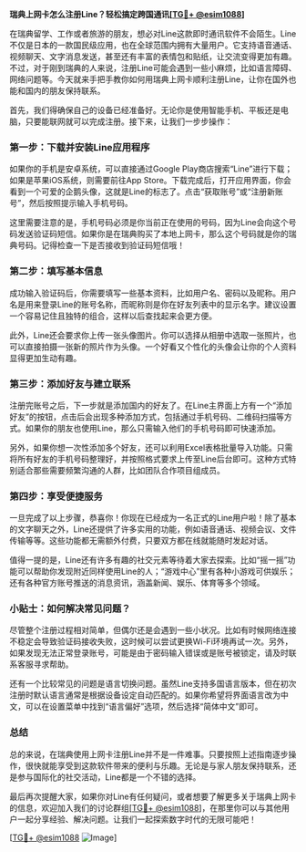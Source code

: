 **瑞典上网卡怎么注册Line？轻松搞定跨国通讯[[TG💪+ @esim1088](https://t.me/s/esim1088)]**

在瑞典留学、工作或者旅游的朋友，想必对Line这款即时通讯软件不会陌生。Line不仅是日本的一款国民级应用，也在全球范围内拥有大量用户。它支持语音通话、视频聊天、文字消息发送，甚至还有丰富的表情包和贴纸，让交流变得更加有趣。不过，对于刚到瑞典的人来说，注册Line可能会遇到一些小麻烦，比如语言障碍、网络问题等。今天就来手把手教你如何用瑞典上网卡顺利注册Line，让你在国外也能和国内的朋友保持联系。

首先，我们得确保自己的设备已经准备好。无论你是使用智能手机、平板还是电脑，只要能联网就可以完成注册。接下来，让我们一步步操作：

### 第一步：下载并安装Line应用程序

如果你的手机是安卓系统，可以直接通过Google Play商店搜索“Line”进行下载；如果是苹果iOS系统，则需要前往App Store。下载完成后，打开应用界面，你会看到一个可爱的企鹅头像，这就是Line的标志了。点击“获取账号”或“注册新账号”，然后按照提示输入手机号码。

这里需要注意的是，手机号码必须是你当前正在使用的号码，因为Line会向这个号码发送验证码短信。如果你是在瑞典购买了本地上网卡，那么这个号码就是你的瑞典号码。记得检查一下是否接收到验证码短信哦！

### 第二步：填写基本信息

成功输入验证码后，你需要填写一些基本资料，比如用户名、密码以及昵称。用户名是用来登录Line的账号名称，而昵称则是你在好友列表中的显示名字。建议设置一个容易记住且独特的组合，这样以后查找起来会更方便。

此外，Line还会要求你上传一张头像图片。你可以选择从相册中选取一张照片，也可以直接拍摄一张新的照片作为头像。一个好看又个性化的头像会让你的个人资料显得更加生动有趣。

### 第三步：添加好友与建立联系

注册完账号之后，下一步就是添加国内的好友了。在Line主界面上方有一个“添加好友”的按钮，点击后会出现多种添加方式，包括通过手机号码、二维码扫描等方式。如果你的朋友也使用Line，那么只需输入他们的手机号码即可快速添加。

另外，如果你想一次性添加多个好友，还可以利用Excel表格批量导入功能。只需将所有好友的手机号码整理好，并按照格式要求上传至Line后台即可。这种方式特别适合那些需要频繁沟通的人群，比如团队合作项目组成员。

### 第四步：享受便捷服务

一旦完成了以上步骤，恭喜你！你现在已经成为一名正式的Line用户啦！除了基本的文字聊天之外，Line还提供了许多实用的功能，例如语音通话、视频会议、文件传输等等。这些功能都无需额外付费，只要双方都在线就能随时发起对话。

值得一提的是，Line还有许多有趣的社交元素等待着大家去探索。比如“摇一摇”功能可以帮助你发现附近同样使用Line的人；“游戏中心”里有各种小游戏可供娱乐；还有各种官方账号推送的消息资讯，涵盖新闻、娱乐、体育等多个领域。

### 小贴士：如何解决常见问题？

尽管整个注册过程相对简单，但偶尔还是会遇到一些小状况。比如有时候网络连接不稳定会导致验证码接收失败，这时候可以尝试更换Wi-Fi环境再试一次。另外，如果发现无法正常登录账号，可能是由于密码输入错误或是账号被锁定，请及时联系客服寻求帮助。

还有一个比较常见的问题是语言切换问题。虽然Line支持多国语言版本，但在初次注册时默认语言通常是根据设备设定自动匹配的。如果你希望将界面语言改为中文，可以在设置菜单中找到“语言偏好”选项，然后选择“简体中文”即可。

### 总结

总的来说，在瑞典使用上网卡注册Line并不是一件难事。只要按照上述指南逐步操作，很快就能享受到这款软件带来的便利与乐趣。无论是与家人朋友保持联系，还是参与国际化的社交活动，Line都是一个不错的选择。

最后再次提醒大家，如果你对Line有任何疑问，或者想要了解更多关于瑞典上网卡的信息，欢迎加入我们的讨论群组[[TG💪+ @esim1088](https://t.me/s/esim1088)]，在那里你可以与其他用户一起分享经验、解决问题。让我们一起探索数字时代的无限可能吧！

[[TG💪+ @esim1088](https://t.me/s/esim1088) ![Image](https://i.postimg.cc/4NQfJmqS/Snipaste-2025-05-13-00-14-12.png)]